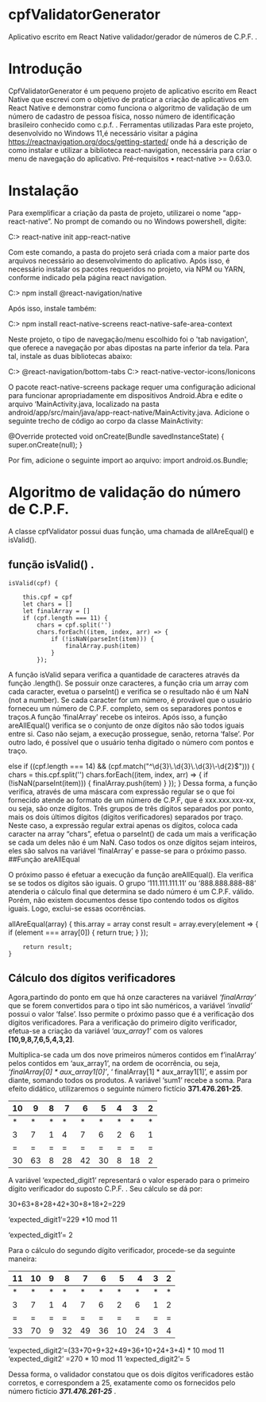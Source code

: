 # cpfValidatorGenerator
Aplicativo escrito em React Native validador/gerador de números de C.P.F. .

# Introdução

CpfValidatorGenerator é um pequeno projeto de aplicativo escrito em React Native que escrevi com o objetivo de praticar a criação de aplicativos em React Native e demonstrar como funciona o algoritmo de validação de um número de cadastro de pessoa física, nosso número de identificação brasileiro conhecido como c.p.f. .
Ferramentas utilizadas
Para este projeto, desenvolvido no Windows 11,é necessário visitar a página https://reactnavigation.org/docs/getting-started/ onde há a descrição de como instalar e utilizar a biblioteca react-navigation, necessária para criar o menu de navegação do aplicativo.
Pré-requisitos
•	react-native >= 0.63.0.

# Instalação

Para exemplificar a criação da pasta de projeto, utilizarei o nome “app-react-native”.
No prompt de comando ou no Windows powershell, digite:

C:\> react-native init app-react-native

Com este comando, a pasta do projeto será criada com a maior parte dos arquivos necessário ao desenvolvimento do aplicativo.
Após isso, é necessário instalar os pacotes requeridos no projeto, via NPM ou YARN, conforme indicado pela página react navigation. 

C:\> npm install @react-navigation/native

Após isso, instale também:

C:\>  npm install react-native-screens react-native-safe-area-context

Neste projeto, o tipo de navegação/menu escolhido foi o 'tab navigation', que oferece a navegação por abas dipostas na parte inferior da tela. Para tal, instale as duas bibliotecas abaixo:

C:\>  @react-navigation/bottom-tabs 
C:\>  react-native-vector-icons/Ionicons	

O pacote react-native-screens package requer uma configuração adicional para funcionar apropriadamente em dispositivos Android.Abra e edite o arquivo ‘MainActivity.java, localizado na pasta android/app/src/main/java/app-react-native/MainActivity.java.
Adicione o seguinte trecho de código ao corpo da classe MainActivity:

@Override
protected void onCreate(Bundle savedInstanceState) {
  super.onCreate(null);
}

Por fim, adicione o seguinte import ao arquivo:
import android.os.Bundle;

# Algoritmo de validação do número de C.P.F. 

A classe cpfValidator possui duas função, uma chamada de allAreEqual() e isValid().

## função isValid() . 

    isValid(cpf) {

        this.cpf = cpf
        let chars = []
        let finalArray = []
        if (cpf.length === 11) {
            chars = cpf.split('')
            chars.forEach((item, index, arr) => {
                if (!isNaN(parseInt(item))) {
                    finalArray.push(item)
                }
            });

A função isValid separa verifica a quantidade de caracteres através da função .length(). Se possuir onze caracteres, a função cria um array com cada caracter, evetua o parseInt() e verifica se o resultado não é um NaN (not a number). Se cada caracter for um número, é provável que o usuário forneceu um número de C.P.F. completo, sem os separadores pontos e traços.A função ‘finalArray’ recebe os inteiros.
Após isso, a função areAllEqual() verifica se o conjunto de onze dígitos não são todos iguais entre si. Caso não sejam, a execução prossegue, senão, retorna ‘false’.
Por outro lado, é possível que o usuário tenha digitado o número com pontos e traço.

else if ((cpf.length === 14) && (cpf.match("^\\d{3}\\.\\d{3}\\.\\d{3}\\-\\d{2}$"))) {
            chars = this.cpf.split('')
            chars.forEach((item, index, arr) => {
                if (!isNaN(parseInt(item))) {
                    finalArray.push(item)
                }
            });
        }
Dessa forma, a função verifica, através de uma máscara com expressão regular se o que foi fornecido atende ao formato de um número de C.P.F, que é xxx.xxx.xxx-xx, ou seja, são onze dígitos. Três grupos de três dígitos separados por ponto, mais os dois últimos dígitos (dígitos verificadores) separados por traço. Neste caso, a expressão regular extrai apenas os dígitos, coloca cada caracter na array “chars”, efetua o parseInt() de cada um mais a verificação se cada um deles não é um NaN. Caso todos os onze dígitos sejam inteiros, eles são salvos na variável ‘finalArray’ e passe-se para o próximo passo.
##Função areAllEqual

O próximo passo é efetuar a execução da função areAllEqual(). Ela verifica se se todos os dígitos são iguais. O grupo ‘111.111.111.11’ ou ‘888.888.888-88’ atenderia o cálculo final que determina se dado número é um C.P.F. válido. Porém, não existem documentos desse tipo contendo todos os dígitos iguais. Logo, exclui-se essas ocorrências.
   
   allAreEqual(array) {
        this.array = array
        const result = array.every(element => {
            if (element === array[0]) {
                return true;
            }
        });

        return result;
    }

## Cálculo dos dígitos verificadores	

Agora,partindo do ponto em que há onze caracteres na variável *‘finalArray’* que se forem convertidos para o tipo int são numéricos, a variável *‘invalid’*
possui o valor ‘false’. Isso permite o próximo passo que é a verificação dos dígitos verificadores. 
Para a verificação do primeiro dígito verificador, efetua-se a criação da variável *‘aux_array1’* com os valores **[10,9,8,7,6,5,4,3,2]**. 

Multiplica-se cada um dos nove primeiros números contidos em f’inalArray’ pelos contidos em ‘aux_array1’, na ordem de ocorrência, ou seja, 
*‘finalArray[0] * aux_array1[0]’*, ‘ finalArray[1] * aux_array1[1]’, e assim por diante, somando todos os produtos. A variável ‘sum1’ recebe a soma.
Para efeito didático, utilizaremos o seguinte número fictício **371.476.261-25**.


| 10 | 9  | 8 | 7  | 6  | 5  | 4 | 3  | 2 |
|----|----|---|----|----|----|---|----|---|
| *  | *  | * | *  | *  | *  | * | *  | * |
| 3  | 7  | 1 | 4  | 7  | 6  | 2 | 6  | 1 |
| =  | =  | = | =  | =  | =  | = | =  | = |
| 30 | 63 | 8 | 28 | 42 | 30 | 8 | 18 | 2 |

A variável ‘expected_digit1’ representará o valor esperado para o primeiro dígito verificador do suposto C.P.F. . Seu cálculo se dá por:

30+63+8+28+42+30+8+18+2=229

‘expected_digit1’=229 *10 mod 11

‘expected_digit1’= 2


Para o cálculo do segundo dígito verificador, procede-se da seguinte maneira:

| 11 | 10 | 9  | 8  | 7  | 6  | 5  | 4  | 3  | 2 |
|----|----|----|--- |----|----|----|--- |----|---|
| *  | *  | *  | *  | *  | *  | *  | *  | *  | * |
| 3  | 7  | 1  | 4  | 7  | 6  | 2  | 6  | 1  | 2 |
| =  | =  | =  | =  | =  | =  | =  | =  | =  | = |
| 33 | 70 | 9  | 32 | 49 | 36 | 10 | 24 | 3  | 4 |

‘expected_digit2’=(33+70+9+32+49+36+10+24+3+4) * 10 mod 11
‘expected_digit2’ =270 * 10 mod 11
‘expected_digit2’= 5

Dessa forma, o validador constatou que os dois dígitos verificadores estão corretos, e correspondem a 25, exatamente
como os fornecidos pelo número fictício ***371.476.261-25*** .

















